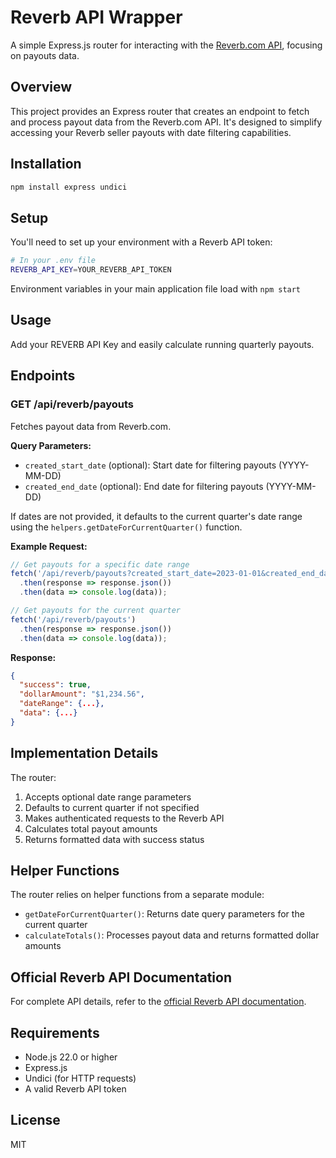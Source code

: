 # Reverb API Wrapper

A simple Express.js router for interacting with the [Reverb.com API](https://www.reverb-api.com/), focusing on payouts data.

## Overview

This project provides an Express router that creates an endpoint to fetch and process payout data from the Reverb.com API. It's designed to simplify accessing your Reverb seller payouts with date filtering capabilities.

## Installation

```bash
npm install express undici
```

## Setup

You'll need to set up your environment with a Reverb API token:

```bash
# In your .env file
REVERB_API_KEY=YOUR_REVERB_API_TOKEN
```

Environment variables in your main application file load with `npm start`

## Usage

Add your REVERB API Key and easily calculate running quarterly payouts.

## Endpoints

### GET /api/reverb/payouts

Fetches payout data from Reverb.com.

**Query Parameters:**
- `created_start_date` (optional): Start date for filtering payouts (YYYY-MM-DD)
- `created_end_date` (optional): End date for filtering payouts (YYYY-MM-DD)

If dates are not provided, it defaults to the current quarter's date range using the `helpers.getDateForCurrentQuarter()` function.

**Example Request:**
```javascript
// Get payouts for a specific date range
fetch('/api/reverb/payouts?created_start_date=2023-01-01&created_end_date=2023-03-31')
  .then(response => response.json())
  .then(data => console.log(data));

// Get payouts for the current quarter
fetch('/api/reverb/payouts')
  .then(response => response.json())
  .then(data => console.log(data));
```

**Response:**
```json
{
  "success": true,
  "dollarAmount": "$1,234.56",
  "dateRange": {...},
  "data": {...}
}
```

## Implementation Details

The router:
1. Accepts optional date range parameters
2. Defaults to current quarter if not specified
3. Makes authenticated requests to the Reverb API
4. Calculates total payout amounts
5. Returns formatted data with success status

## Helper Functions

The router relies on helper functions from a separate module:

- `getDateForCurrentQuarter()`: Returns date query parameters for the current quarter
- `calculateTotals()`: Processes payout data and returns formatted dollar amounts

## Official Reverb API Documentation

For complete API details, refer to the [official Reverb API documentation](https://reverb.com/page/api).

## Requirements

- Node.js 22.0 or higher
- Express.js
- Undici (for HTTP requests)
- A valid Reverb API token

## License

MIT